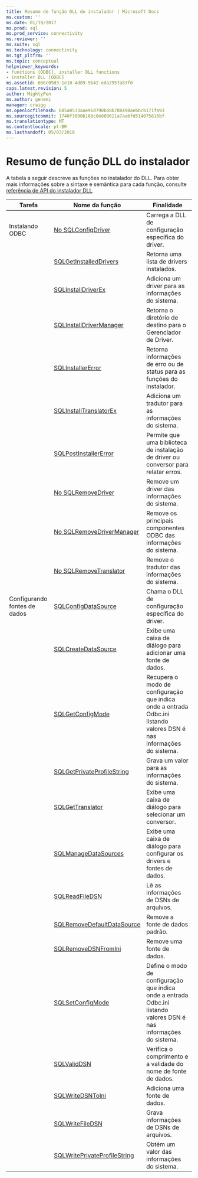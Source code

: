 ```yaml
---
title: Resumo de função DLL do instalador | Microsoft Docs
ms.custom: ''
ms.date: 01/19/2017
ms.prod: sql
ms.prod_service: connectivity
ms.reviewer: ''
ms.suite: sql
ms.technology: connectivity
ms.tgt_pltfrm: ''
ms.topic: conceptual
helpviewer_keywords:
- functions [ODBC], installer DLL functions
- installer DLL [ODBC]
ms.assetid: 666c09d3-1e10-4d89-9b42-eda2957a87f0
caps.latest.revision: 5
author: MightyPen
ms.author: genemi
manager: craigg
ms.openlocfilehash: 685a0533aae91d790b48b788498aebbcb171fa93
ms.sourcegitcommit: 1740f3090b168c0e809611a7aa6fd514075616bf
ms.translationtype: MT
ms.contentlocale: pt-BR
ms.lasthandoff: 05/03/2018
---
```

# <a name="installer-dll-function-summary"></a>Resumo de função DLL do instalador
A tabela a seguir descreve as funções no instalador do DLL. Para obter mais informações sobre a sintaxe e semântica para cada função, consulte [referência de API do instalador DLL](../../../odbc/reference/syntax/installer-dll-api-reference-function.md).  
  
|Tarefa|Nome da função|Finalidade|  
|----------|-------------------|-------------|  
|Instalando ODBC|[No SQLConfigDriver](../../../odbc/reference/syntax/sqlconfigdriver-function.md)|Carrega a DLL de configuração específica do driver.|  
||[SQLGetInstalledDrivers](../../../odbc/reference/syntax/sqlgetinstalleddrivers-function.md)|Retorna uma lista de drivers instalados.|  
||[SQLInstallDriverEx](../../../odbc/reference/syntax/sqlinstalldriverex-function.md)|Adiciona um driver para as informações do sistema.|  
||[SQLInstallDriverManager](../../../odbc/reference/syntax/sqlinstalldrivermanager-function.md)|Retorna o diretório de destino para o Gerenciador de Driver.|  
||[SQLInstallerError](../../../odbc/reference/syntax/sqlinstallererror-function.md)|Retorna informações de erro ou de status para as funções do instalador.|  
||[SQLInstallTranslatorEx](../../../odbc/reference/syntax/sqlinstalltranslatorex-function.md)|Adiciona um tradutor para as informações do sistema.|  
||[SQLPostInstallerError](../../../odbc/reference/syntax/sqlpostinstallererror-function.md)|Permite que uma biblioteca de instalação de driver ou conversor para relatar erros.|  
||[No SQLRemoveDriver](../../../odbc/reference/syntax/sqlremovedriver-function.md)|Remove um driver das informações do sistema.|  
||[No SQLRemoveDriverManager](../../../odbc/reference/syntax/sqlremovedrivermanager-function.md)|Remove os principais componentes ODBC das informações do sistema.|  
||[No SQLRemoveTranslator](../../../odbc/reference/syntax/sqlremovetranslator-function.md)|Remove o tradutor das informações do sistema.|  
|Configurando fontes de dados|[SQLConfigDataSource](../../../odbc/reference/syntax/sqlconfigdatasource-function.md)|Chama o DLL de configuração específica do driver.|  
||[SQLCreateDataSource](../../../odbc/reference/syntax/sqlcreatedatasource-function.md)|Exibe uma caixa de diálogo para adicionar uma fonte de dados.|  
||[SQLGetConfigMode](../../../odbc/reference/syntax/sqlgetconfigmode-function.md)|Recupera o modo de configuração que indica onde a entrada Odbc.ini listando valores DSN é nas informações do sistema.|  
||[SQLGetPrivateProfileString](../../../odbc/reference/syntax/sqlgetprivateprofilestring-function.md)|Grava um valor para as informações do sistema.|  
||[SQLGetTranslator](../../../odbc/reference/syntax/sqlgettranslator-function.md)|Exibe uma caixa de diálogo para selecionar um conversor.|  
||[SQLManageDataSources](../../../odbc/reference/syntax/sqlmanagedatasources.md)|Exibe uma caixa de diálogo para configurar os drivers e fontes de dados.|  
||[SQLReadFileDSN](../../../odbc/reference/syntax/sqlreadfiledsn-function.md)|Lê as informações de DSNs de arquivos.|  
||[SQLRemoveDefaultDataSource](../../../odbc/reference/syntax/sqlremovedefaultdatasource-function.md)|Remove a fonte de dados padrão.|  
||[SQLRemoveDSNFromIni](../../../odbc/reference/syntax/sqlremovedsnfromini-function.md)|Remove uma fonte de dados.|  
||[SQLSetConfigMode](../../../odbc/reference/syntax/sqlsetconfigmode-function.md)|Define o modo de configuração que indica onde a entrada Odbc.ini listando valores DSN é nas informações do sistema.|  
||[SQLValidDSN](../../../odbc/reference/syntax/sqlvaliddsn-function.md)|Verifica o comprimento e a validade do nome de fonte de dados.|  
||[SQLWriteDSNToIni](../../../odbc/reference/syntax/sqlwritedsntoini-function.md)|Adiciona uma fonte de dados.|  
||[SQLWriteFileDSN](../../../odbc/reference/syntax/sqlwritefiledsn-function.md)|Grava informações de DSNs de arquivos.|  
||[SQLWritePrivateProfileString](../../../odbc/reference/syntax/sqlwriteprivateprofilestring-function.md)|Obtém um valor das informações do sistema.|
